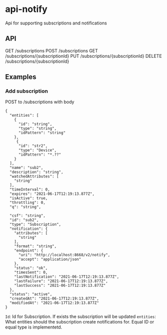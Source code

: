 # api-notify
Api for supporting subscriptions and notifications
## API
GET /subscriptions
POST /subscriptions
GET /subscriptions/{subscriptionId}
PUT /subscriptions/{subscriptionId}
DELETE /subscriptions/{subscriptionId}

## Examples
### Add subscription
POST to /subscriptions with body
```
{
  "entities": [
    {
      "id": "string",
      "type": "string",
      "idPattern": "string"
    },
     {
      "id": "str2",
      "type": "Device",
      "idPattern": "*.??"
    }   
  ],
  "name": "sub2",
  "description": "string",
  "watchedAttributes": [
    "string"
  ],
  "timeInterval": 0,
  "expires": "2021-06-17T12:19:13.877Z",
  "isActive": true,
  "throttling": 0,
  "q": "string",

  "csf": "string",
  "id": "sub2",
  "type": "Subscription",
  "notification": {
    "attributes": [
      "string"
    ],
    "format": "string",
    "endpoint": {
      "uri": "http://localhost:8668/v2/notify",
      "accept": "application/json"
    },
    "status": "ok",
    "timesSent": 0,
    "lastNotification": "2021-06-17T12:19:13.877Z",
    "lastFailure": "2021-06-17T12:19:13.877Z",
    "lastSuccess": "2021-06-17T12:19:13.877Z"
  },
  "status": "active",
  "createdAt": "2021-06-17T12:19:13.877Z",
  "modifiedAt": "2021-06-17T12:19:13.877Z"
}
```
```Id```: Id for Subscription. If exists the subscription will be updated
```entities```: What entities should the subscription create notifications for. Equal ID or equal type is implementetd.
